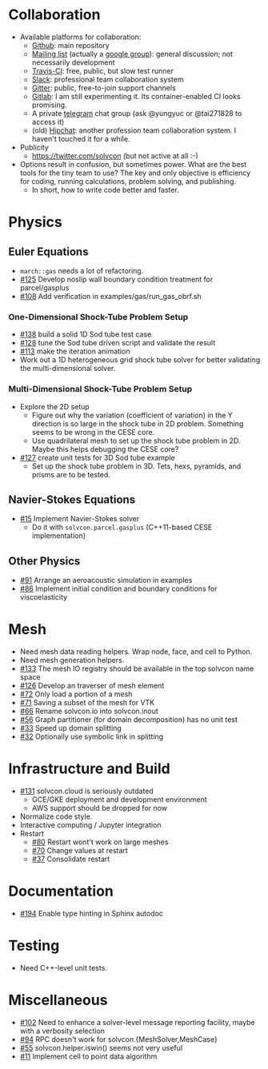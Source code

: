 # Collaboration

* Available platforms for collaboration:
  * [Github](https://github.com/solvcon/): main repository
  * [Mailing list](mailto:solvcon@groups.google.com) (actually a [google group](https://groups.google.com/forum/#!forum/solvcon)): general discussion; not necessarily development
  * [Travis-CI](https://travis-ci.org/solvcon/solvcon): free, public, but slow test runner
  * [Slack](https://solvcon.slack.com/): professional team collaboration system
  * [Gitter](https://gitter.im/solvcon/): public, free-to-join support channels
  * [Gitlab](https://gitlab.com/solvcon/): I am still experimenting it.  Its container-enabled CI looks promising.
  * A private [telegram](https://telegram.org/) chat group (ask @yungyuc or @tai271828 to access it)
  * (old) [Hipchat](https://solvcon.hipchat.com/): another profession team collaboration system.  I haven't touched it for a while.
* Publicity
  * https://twitter.com/solvcon (but not active at all :-)
* Options result in confusion, but sometimes power.  What are the best tools for the tiny team to use?  The key and only objective is efficiency for coding, running calculations, problem solving, and publishing.
  * In short, how to write code better and faster.

# Physics

## Euler Equations

- `march::gas` needs a lot of refactoring.
- [#125](https://github.com/solvcon/solvcon/issues/125) Develop noslip wall boundary condition treatment for parcel/gasplus
- [#108](https://github.com/solvcon/solvcon/issues/108) Add verification in examples/gas/run_gas_obrf.sh

### One-Dimensional Shock-Tube Problem Setup

- [#138](https://github.com/solvcon/solvcon/issues/138) build a solid 1D Sod tube test case
- [#128](https://github.com/solvcon/solvcon/issues/128) tune the Sod tube driven script and validate the result
- [#113](https://github.com/solvcon/solvcon/issues/113) make the iteration animation
- Work out a 1D heterogeneous grid shock tube solver for better validating the multi-dimensional solver.

### Multi-Dimensional Shock-Tube Problem Setup

- Explore the 2D setup
  - Figure out why the variation (coefficient of variation) in the Y direction is so large in the shock tube in 2D problem.  Something seems to be wrong in the CESE core.
  - Use quadrilateral mesh to set up the shock tube problem in 2D.  Maybe this helps debugging the CESE core?
- [#127](https://github.com/solvcon/solvcon/issues/127) create unit tests for 3D Sod tube example
  - Set up the shock tube problem in 3D.  Tets, hexs, pyramids, and prisms are to be tested.

## Navier-Stokes Equations

- [#15](https://github.com/solvcon/solvcon/issues/15) Implement Navier-Stokes solver
  - Do it with `solvcon.parcel.gasplus` (C++11-based CESE implementation)

## Other Physics

- [#91](https://github.com/solvcon/solvcon/issues/91) Arrange an aeroacoustic simulation in examples
- [#86](https://github.com/solvcon/solvcon/issues/86) Implement initial condition and boundary conditions for viscoelasticity

# Mesh

- Need mesh data reading helpers.  Wrap node, face, and cell to Python.
- Need mesh generation helpers.
- [#133](https://github.com/solvcon/solvcon/issues/133) The mesh IO registry should be available in the top solvcon name space
- [#126](https://github.com/solvcon/solvcon/issues/126) Develop an traverser of mesh element
- [#72](https://github.com/solvcon/solvcon/issues/72) Only load a portion of a mesh
- [#71](https://github.com/solvcon/solvcon/issues/71) Saving a subset of the mesh for VTK
- [#66](https://github.com/solvcon/solvcon/issues/66) Rename solvcon.io into solvcon.inout
- [#56](https://github.com/solvcon/solvcon/issues/56) Graph partitioner (for domain decomposition) has no unit test
- [#33](https://github.com/solvcon/solvcon/issues/33) Speed up domain splitting
- [#32](https://github.com/solvcon/solvcon/issues/32) Optionally use symbolic link in splitting

# Infrastructure and Build

* [#131](https://github.com/solvcon/solvcon/issues/131) solvcon.cloud is seriously outdated
  * GCE/GKE deployment and development environment
  * AWS support should be dropped for now
* Normalize code style.
* Interactive computing / Jupyter integration
* Restart
  * [#80](https://github.com/solvcon/solvcon/issues/80) Restart wont't work on large meshes
  * [#70](https://github.com/solvcon/solvcon/issues/70) Change values at restart
  * [#37](https://github.com/solvcon/solvcon/issues/37) Consolidate restart

# Documentation

- [#194](https://github.com/solvcon/solvcon/issues/194) Enable type hinting in Sphinx autodoc

# Testing

- Need C++-level unit tests.

# Miscellaneous

- [#102](https://github.com/solvcon/solvcon/issues/102) Need to enhance a solver-level message reporting facility, maybe with a verbosity selection
- [#94](https://github.com/solvcon/solvcon/issues/94) RPC doesn't work for solvcon.{MeshSolver,MeshCase}
- [#55](https://github.com/solvcon/solvcon/issues/55) solvcon.helper.iswin() seems not very useful
- [#11](https://github.com/solvcon/solvcon/issues/11) Implement cell to point data algorithm